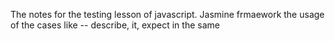 The notes for the testing lesson of javascript.
 Jasmine frmaework
 the usage of the cases like -- describe, it, expect in the same